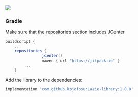 [![](https://jitpack.io/v/kojofosu/Lazie-library.svg)](https://jitpack.io/#kojofosu/Lazie-library)

### Gradle

Make sure that the repositories section includes JCenter
```gradle
buildscript {
    ...
    repositories {
                jcenter()
                maven { url "https://jitpack.io" }
        ...
    }
```
Add the library to the dependencies:

```gradle
implementation 'com.github.kojofosu:Lazie-library:1.0.0'
```
